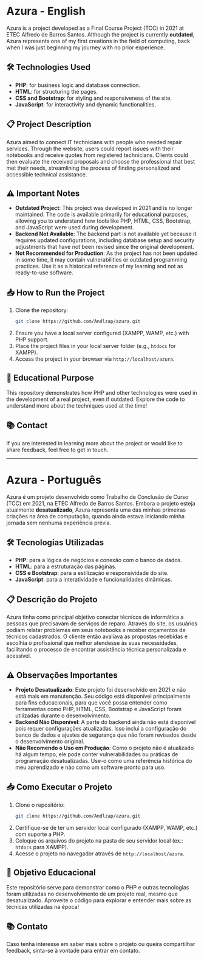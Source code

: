 ﻿# Azura - English

Azura is a project developed as a Final Course Project (TCC) in 2021 at ETEC Alfredo de Barros Santos. Although the project is currently **outdated**, Azura represents one of my first creations in the field of computing, back when I was just beginning my journey with no prior experience.

## 🛠️ Technologies Used

- **PHP**: for business logic and database connection.
- **HTML**: for structuring the pages.
- **CSS and Bootstrap**: for styling and responsiveness of the site.
- **JavaScript**: for interactivity and dynamic functionalities.

## 📋 Project Description

Azura aimed to connect IT technicians with people who needed repair services. Through the website, users could report issues with their notebooks and receive quotes from registered technicians. Clients could then evaluate the received proposals and choose the professional that best met their needs, streamlining the process of finding personalized and accessible technical assistance.

## ⚠️ Important Notes

- **Outdated Project**: This project was developed in 2021 and is no longer maintained. The code is available primarily for educational purposes, allowing you to understand how tools like PHP, HTML, CSS, Bootstrap, and JavaScript were used during development.
- **Backend Not Available**: The backend part is not available yet because it requires updated configurations, including database setup and security adjustments that have not been revised since the original development.
- **Not Recommended for Production**: As the project has not been updated in some time, it may contain vulnerabilities or outdated programming practices. Use it as a historical reference of my learning and not as ready-to-use software.

## 📥 How to Run the Project

1. Clone the repository:
   ```bash
   git clone https://github.com/Andlzap/azura.git
   ```
2. Ensure you have a local server configured (XAMPP, WAMP, etc.) with PHP support.
3. Place the project files in your local server folder (e.g., `htdocs` for XAMPP).
4. Access the project in your browser via `http://localhost/azura`.

## 🎯 Educational Purpose

This repository demonstrates how PHP and other technologies were used in the development of a real project, even if outdated. Explore the code to understand more about the techniques used at the time!

## 📚 Contact

If you are interested in learning more about the project or would like to share feedback, feel free to get in touch.

______________________________

# Azura - Português

Azura é um projeto desenvolvido como Trabalho de Conclusão de Curso (TCC) em 2021, na ETEC Alfredo de Barros Santos. Embora o projeto esteja atualmente **desatualizado**, Azura representa uma das minhas primeiras criações na área de computação, quando ainda estava iniciando minha jornada sem nenhuma experiência prévia.

## 🛠️ Tecnologias Utilizadas

- **PHP**: para a lógica de negócios e conexão com o banco de dados.
- **HTML**: para a estruturação das páginas.
- **CSS e Bootstrap**: para a estilização e responsividade do site.
- **JavaScript**: para a interatividade e funcionalidades dinâmicas.

## 📋 Descrição do Projeto

Azura tinha como principal objetivo conectar técnicos de informática a pessoas que precisavam de serviços de reparo. Através do site, os usuários podiam relatar problemas em seus notebooks e receber orçamentos de técnicos cadastrados. O cliente então avaliava as propostas recebidas e escolhia o profissional que melhor atendesse às suas necessidades, facilitando o processo de encontrar assistência técnica personalizada e acessível.

## ⚠️ Observações Importantes

- **Projeto Desatualizado**: Este projeto foi desenvolvido em 2021 e não está mais em manutenção. Seu código está disponível principalmente para fins educacionais, para que você possa entender como ferramentas como PHP, HTML, CSS, Bootstrap e JavaScript foram utilizadas durante o desenvolvimento.
- **Backend Não Disponível**: A parte do backend ainda não está disponível pois requer configurações atualizadas. Isso inclui a configuração do banco de dados e ajustes de segurança que não foram revisados desde o desenvolvimento original.
- **Não Recomendo o Uso em Produção**: Como o projeto não é atualizado há algum tempo, ele pode conter vulnerabilidades ou práticas de programação desatualizadas. Use-o como uma referência histórica do meu aprendizado e não como um software pronto para uso.

## 📥 Como Executar o Projeto

1. Clone o repositório:
   ```bash
   git clone https://github.com/Andlzap/azura.git
   ```
2. Certifique-se de ter um servidor local configurado (XAMPP, WAMP, etc.) com suporte a PHP.
3. Coloque os arquivos do projeto na pasta de seu servidor local (ex.: `htdocs` para XAMPP).
4. Acesse o projeto no navegador através de `http://localhost/azura`.

## 🎯 Objetivo Educacional

Este repositório serve para demonstrar como o PHP e outras tecnologias foram utilizadas no desenvolvimento de um projeto real, mesmo que desatualizado. Aproveite o código para explorar e entender mais sobre as técnicas utilizadas na época!

## 📚 Contato

Caso tenha interesse em saber mais sobre o projeto ou queira compartilhar feedback, sinta-se à vontade para entrar em contato.
